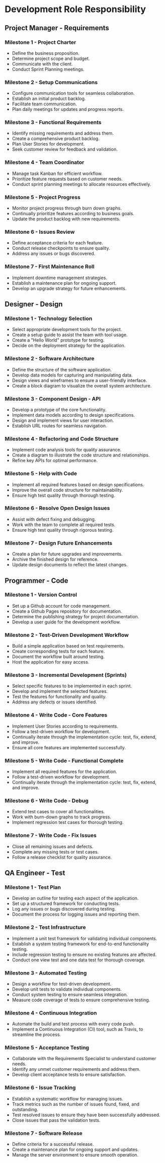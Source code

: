 # Development Role Responsibility

## Project Manager - Requirements

### Milestone 1 - Project Charter
- Define the business proposition.
- Determine project scope and budget.
- Communicate with the client.
- Conduct Sprint Planning meetings.

### Milestone 2 - Setup Communications
- Configure communication tools for seamless collaboration.
- Establish an initial product backlog.
- Facilitate team communication.
- Plan daily meetings for updates and progress reports.

### Milestone 3 - Functional Requirements
- Identify missing requirements and address them.
- Create a comprehensive product backlog.
- Plan User Stories for development.
- Seek customer review for feedback and validation.

### Milestone 4 - Team Coordinator
- Manage task Kanban for efficient workflow.
- Prioritize feature requests based on customer needs.
- Conduct sprint planning meetings to allocate resources effectively.

### Milestone 5 - Project Progress
- Monitor project progress through burn down graphs.
- Continually prioritize features according to business goals.
- Update the product backlog with new requirements.

### Milestone 6 - Issues Review
- Define acceptance criteria for each feature.
- Conduct release checkpoints to ensure quality.
- Address any issues or bugs discovered.

### Milestone 7 - First Maintenance Roll
- Implement downtime management strategies.
- Establish a maintenance plan for ongoing support.
- Develop an upgrade strategy for future enhancements.

## Designer - Design

### Milestone 1 - Technology Selection
- Select appropriate development tools for the project.
- Create a setup guide to assist the team with tool usage.
- Create a "Hello World" prototype for testing.
- Decide on the deployment strategy for the application.

### Milestone 2 - Software Architecture
- Define the structure of the software application.
- Develop data models for capturing and manipulating data.
- Design views and wireframes to ensure a user-friendly interface.
- Create a block diagram to visualize the overall system architecture.

### Milestone 3 - Component Design - API
- Develop a prototype of the core functionality.
- Implement data models according to design specifications.
- Design and implement views for user interaction.
- Establish URL routes for seamless navigation.

### Milestone 4 - Refactoring and Code Structure
- Implement code analysis tools for quality assurance.
- Create a diagram to illustrate the code structure and relationships.
- Refine key APIs for optimal performance.

### Milestone 5 - Help with Code
- Implement all required features based on design specifications.
- Improve the overall code structure for maintainability.
- Ensure high test quality through thorough testing.

### Milestone 6 - Resolve Open Design Issues
- Assist with defect fixing and debugging.
- Work with the team to complete all required tests.
- Ensure high test quality through rigorous testing.

### Milestone 7 - Design Future Enhancements
- Create a plan for future upgrades and improvements.
- Archive the finished design for reference.
- Update design documents to reflect the latest changes.

## Programmer - Code

### Milestone 1 - Version Control
- Set up a Github account for code management.
- Create a Github Pages repository for documentation.
- Determine the publishing strategy for project documentation.
- Develop a user guide for the development workflow.

### Milestone 2 - Test-Driven Development Workflow
- Build a simple application based on test requirements.
- Create corresponding tests for each feature.
- Document the workflow built around testing.
- Host the application for easy access.

### Milestone 3 - Incremental Development (Sprints)
- Select specific features to be implemented in each sprint.
- Develop and implement the selected features.
- Test the features for functionality and quality.
- Address any defects or issues identified.

### Milestone 4 - Write Code - Core Features
- Implement User Stories according to requirements.
- Follow a test-driven workflow for development.
- Continually iterate through the implementation cycle: test, fix, extend, and improve.
- Ensure all core features are implemented successfully.

### Milestone 5 - Write Code - Functional Complete
- Implement all required features for the application.
- Follow a test-driven workflow for development.
- Continually iterate through the implementation cycle: test, fix, extend, and improve.

### Milestone 6 - Write Code - Debug
- Extend test cases to cover all functionalities.
- Work with burn-down graphs to track progress.
- Implement regression test cases for thorough testing.

### Milestone 7 - Write Code - Fix Issues
- Close all remaining issues and defects.
- Complete any missing tests or test cases.
- Follow a release checklist for quality assurance.

## QA Engineer - Test

### Milestone 1 - Test Plan
- Develop an outline for testing each aspect of the application.
- Set up a structured framework for conducting tests.
- Log any issues or bugs discovered during testing.
- Document the process for logging issues and reporting them.

### Milestone 2 - Test Infrastructure
- Implement a unit test framework for validating individual components.
- Establish a system testing framework for end-to-end functionality testing.
- Include regression testing to ensure no existing features are affected.
- Conduct one view test and one data test for thorough coverage.

### Milestone 3 - Automated Testing
- Design a workflow for test-driven development.
- Develop unit tests to validate individual components.
- Conduct system testing to ensure seamless integration.
- Measure code coverage of tests to ensure comprehensive testing.

### Milestone 4 - Continuous Integration
- Automate the build and test process with every code push.
- Implement a Continuous Integration (CI) tool, such as Travis, to streamline the process.

### Milestone 5 - Acceptance Testing
- Collaborate with the Requirements Specialist to understand customer needs.
- Identify any unmet customer requirements and address them.
- Develop client acceptance tests to ensure satisfaction.

### Milestone 6 - Issue Tracking
- Establish a systematic workflow for managing issues.
- Track metrics such as the number of issues found, fixed, and outstanding.
- Test resolved issues to ensure they have been successfully addressed.
- Close issues that pass the validation tests.

### Milestone 7 - Software Release
- Define criteria for a successful release.
- Create a maintenance plan for ongoing support and updates.
- Manage the server environment to ensure smooth operation.
